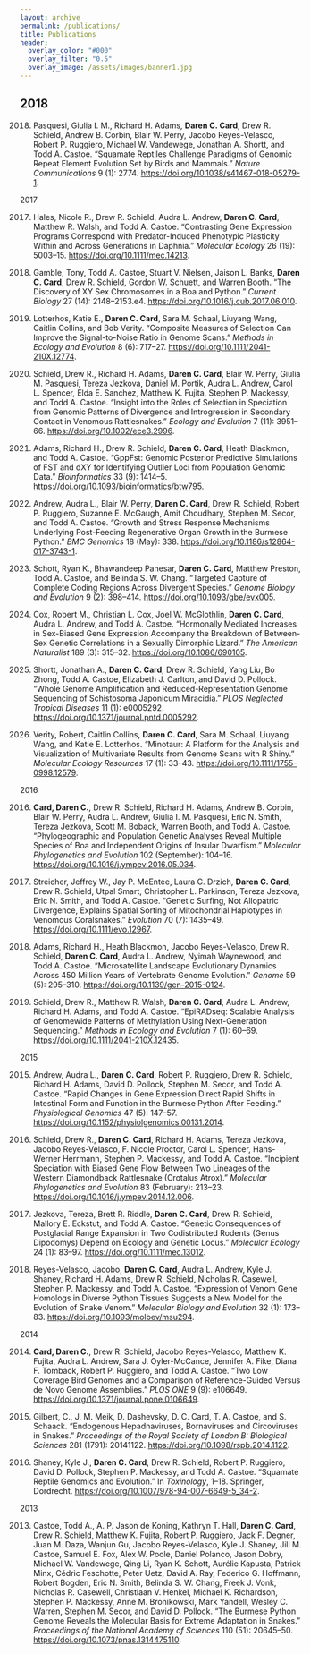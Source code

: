 ```yaml
---
layout: archive
permalink: /publications/
title: Publications
header:
  overlay_color: "#000"
  overlay_filter: "0.5"
  overlay_image: /assets/images/banner1.jpg
---
```


## 2018

2018. Pasquesi, Giulia I. M., Richard H. Adams, **Daren C. Card**, Drew R. Schield, Andrew B. Corbin, Blair W. Perry, Jacobo Reyes-Velasco, Robert P. Ruggiero, Michael W. Vandewege, Jonathan A. Shortt, and Todd A. Castoe. “Squamate Reptiles Challenge Paradigms of Genomic Repeat Element Evolution Set by Birds and Mammals.” *Nature Communications* 9 (1): 2774. <https://doi.org/10.1038/s41467-018-05279-1>.

2017

2017. Hales, Nicole R., Drew R. Schield, Audra L. Andrew, **Daren C. Card**, Matthew R. Walsh, and Todd A. Castoe. “Contrasting Gene Expression Programs Correspond with Predator-Induced Phenotypic Plasticity Within and Across Generations in Daphnia.” *Molecular Ecology* 26 (19): 5003–15. <https://doi.org/10.1111/mec.14213>.

2017. Gamble, Tony, Todd A. Castoe, Stuart V. Nielsen, Jaison L. Banks, **Daren C. Card**, Drew R. Schield, Gordon W. Schuett, and Warren Booth. “The Discovery of XY Sex Chromosomes in a Boa and Python.” *Current Biology* 27 (14): 2148–2153.e4. <https://doi.org/10.1016/j.cub.2017.06.010>.

2017. Lotterhos, Katie E., **Daren C. Card**, Sara M. Schaal, Liuyang Wang, Caitlin Collins, and Bob Verity. “Composite Measures of Selection Can Improve the Signal-to-Noise Ratio in Genome Scans.” *Methods in Ecology and Evolution* 8 (6): 717–27. <https://doi.org/10.1111/2041-210X.12774>.

2017. Schield, Drew R., Richard H. Adams, **Daren C. Card**, Blair W. Perry, Giulia M. Pasquesi, Tereza Jezkova, Daniel M. Portik, Audra L. Andrew, Carol L. Spencer, Elda E. Sanchez, Matthew K. Fujita, Stephen P. Mackessy, and Todd A. Castoe. “Insight into the Roles of Selection in Speciation from Genomic Patterns of Divergence and Introgression in Secondary Contact in Venomous Rattlesnakes.” *Ecology and Evolution* 7 (11): 3951–66. <https://doi.org/10.1002/ece3.2996>.

2017. Adams, Richard H., Drew R. Schield, **Daren C. Card**, Heath Blackmon, and Todd A. Castoe. “GppFst: Genomic Posterior Predictive Simulations of FST and dXY for Identifying Outlier Loci from Population Genomic Data.” *Bioinformatics* 33 (9): 1414–5. <https://doi.org/10.1093/bioinformatics/btw795>.

2017. Andrew, Audra L., Blair W. Perry, **Daren C. Card**, Drew R. Schield, Robert P. Ruggiero, Suzanne E. McGaugh, Amit Choudhary, Stephen M. Secor, and Todd A. Castoe. “Growth and Stress Response Mechanisms Underlying Post-Feeding Regenerative Organ Growth in the Burmese Python.” *BMC Genomics* 18 (May): 338. <https://doi.org/10.1186/s12864-017-3743-1>.

2017. Schott, Ryan K., Bhawandeep Panesar, **Daren C. Card**, Matthew Preston, Todd A. Castoe, and Belinda S. W. Chang. “Targeted Capture of Complete Coding Regions Across Divergent Species.” *Genome Biology and Evolution* 9 (2): 398–414. <https://doi.org/10.1093/gbe/evx005>.

2017. Cox, Robert M., Christian L. Cox, Joel W. McGlothlin, **Daren C. Card**, Audra L. Andrew, and Todd A. Castoe. “Hormonally Mediated Increases in Sex-Biased Gene Expression Accompany the Breakdown of Between-Sex Genetic Correlations in a Sexually Dimorphic Lizard.” *The American Naturalist* 189 (3): 315–32. <https://doi.org/10.1086/690105>.

2017. Shortt, Jonathan A., **Daren C. Card**, Drew R. Schield, Yang Liu, Bo Zhong, Todd A. Castoe, Elizabeth J. Carlton, and David D. Pollock. “Whole Genome Amplification and Reduced-Representation Genome Sequencing of Schistosoma Japonicum Miracidia.” *PLOS Neglected Tropical Diseases* 11 (1): e0005292. <https://doi.org/10.1371/journal.pntd.0005292>.

2017. Verity, Robert, Caitlin Collins, **Daren C. Card**, Sara M. Schaal, Liuyang Wang, and Katie E. Lotterhos. “Minotaur: A Platform for the Analysis and Visualization of Multivariate Results from Genome Scans with R Shiny.” *Molecular Ecology Resources* 17 (1): 33–43. <https://doi.org/10.1111/1755-0998.12579>.

2016

2016. **Card, Daren C.**, Drew R. Schield, Richard H. Adams, Andrew B. Corbin, Blair W. Perry, Audra L. Andrew, Giulia I. M. Pasquesi, Eric N. Smith, Tereza Jezkova, Scott M. Boback, Warren Booth, and Todd A. Castoe. “Phylogeographic and Population Genetic Analyses Reveal Multiple Species of Boa and Independent Origins of Insular Dwarfism.” *Molecular Phylogenetics and Evolution* 102 (September): 104–16. <https://doi.org/10.1016/j.ympev.2016.05.034>.

2016. Streicher, Jeffrey W., Jay P. McEntee, Laura C. Drzich, **Daren C. Card**, Drew R. Schield, Utpal Smart, Christopher L. Parkinson, Tereza Jezkova, Eric N. Smith, and Todd A. Castoe. “Genetic Surfing, Not Allopatric Divergence, Explains Spatial Sorting of Mitochondrial Haplotypes in Venomous Coralsnakes.” *Evolution* 70 (7): 1435–49. <https://doi.org/10.1111/evo.12967>.

2016. Adams, Richard H., Heath Blackmon, Jacobo Reyes-Velasco, Drew R. Schield, **Daren C. Card**, Audra L. Andrew, Nyimah Waynewood, and Todd A. Castoe. “Microsatellite Landscape Evolutionary Dynamics Across 450 Million Years of Vertebrate Genome Evolution.” *Genome* 59 (5): 295–310. <https://doi.org/10.1139/gen-2015-0124>.

2016. Schield, Drew R., Matthew R. Walsh, **Daren C. Card**, Audra L. Andrew, Richard H. Adams, and Todd A. Castoe. “EpiRADseq: Scalable Analysis of Genomewide Patterns of Methylation Using Next-Generation Sequencing.” *Methods in Ecology and Evolution* 7 (1): 60–69. <https://doi.org/10.1111/2041-210X.12435>.

2015

2015. Andrew, Audra L., **Daren C. Card**, Robert P. Ruggiero, Drew R. Schield, Richard H. Adams, David D. Pollock, Stephen M. Secor, and Todd A. Castoe. “Rapid Changes in Gene Expression Direct Rapid Shifts in Intestinal Form and Function in the Burmese Python After Feeding.” *Physiological Genomics* 47 (5): 147–57. <https://doi.org/10.1152/physiolgenomics.00131.2014>.

2015. Schield, Drew R., **Daren C. Card**, Richard H. Adams, Tereza Jezkova, Jacobo Reyes-Velasco, F. Nicole Proctor, Carol L. Spencer, Hans-Werner Herrmann, Stephen P. Mackessy, and Todd A. Castoe. “Incipient Speciation with Biased Gene Flow Between Two Lineages of the Western Diamondback Rattlesnake (Crotalus Atrox).” *Molecular Phylogenetics and Evolution* 83 (February): 213–23. <https://doi.org/10.1016/j.ympev.2014.12.006>.

2015. Jezkova, Tereza, Brett R. Riddle, **Daren C. Card**, Drew R. Schield, Mallory E. Eckstut, and Todd A. Castoe. “Genetic Consequences of Postglacial Range Expansion in Two Codistributed Rodents (Genus Dipodomys) Depend on Ecology and Genetic Locus.” *Molecular Ecology* 24 (1): 83–97. <https://doi.org/10.1111/mec.13012>.

2015. Reyes-Velasco, Jacobo, **Daren C. Card**, Audra L. Andrew, Kyle J. Shaney, Richard H. Adams, Drew R. Schield, Nicholas R. Casewell, Stephen P. Mackessy, and Todd A. Castoe. “Expression of Venom Gene Homologs in Diverse Python Tissues Suggests a New Model for the Evolution of Snake Venom.” *Molecular Biology and Evolution* 32 (1): 173–83. <https://doi.org/10.1093/molbev/msu294>.

2014

2014. **Card, Daren C.**, Drew R. Schield, Jacobo Reyes-Velasco, Matthew K. Fujita, Audra L. Andrew, Sara J. Oyler-McCance, Jennifer A. Fike, Diana F. Tomback, Robert P. Ruggiero, and Todd A. Castoe. “Two Low Coverage Bird Genomes and a Comparison of Reference-Guided Versus de Novo Genome Assemblies.” *PLOS ONE* 9 (9): e106649. <https://doi.org/10.1371/journal.pone.0106649>.

2014. Gilbert, C., J. M. Meik, D. Dashevsky, D. C. Card, T. A. Castoe, and S. Schaack. “Endogenous Hepadnaviruses, Bornaviruses and Circoviruses in Snakes.” *Proceedings of the Royal Society of London B: Biological Sciences* 281 (1791): 20141122. <https://doi.org/10.1098/rspb.2014.1122>.

2014. Shaney, Kyle J., **Daren C. Card**, Drew R. Schield, Robert P. Ruggiero, David D. Pollock, Stephen P. Mackessy, and Todd A. Castoe. “Squamate Reptile Genomics and Evolution.” In *Toxinology*, 1–18. Springer, Dordrecht. <https://doi.org/10.1007/978-94-007-6649-5_34-2>.

2013

2013. Castoe, Todd A., A. P. Jason de Koning, Kathryn T. Hall, **Daren C. Card**, Drew R. Schield, Matthew K. Fujita, Robert P. Ruggiero, Jack F. Degner, Juan M. Daza, Wanjun Gu, Jacobo Reyes-Velasco, Kyle J. Shaney, Jill M. Castoe, Samuel E. Fox, Alex W. Poole, Daniel Polanco, Jason Dobry, Michael W. Vandewege, Qing Li, Ryan K. Schott, Aurélie Kapusta, Patrick Minx, Cédric Feschotte, Peter Uetz, David A. Ray, Federico G. Hoffmann, Robert Bogden, Eric N. Smith, Belinda S. W. Chang, Freek J. Vonk, Nicholas R. Casewell, Christiaan V. Henkel, Michael K. Richardson, Stephen P. Mackessy, Anne M. Bronikowski, Mark Yandell, Wesley C. Warren, Stephen M. Secor, and David D. Pollock. “The Burmese Python Genome Reveals the Molecular Basis for Extreme Adaptation in Snakes.” *Proceedings of the National Academy of Sciences* 110 (51): 20645–50. <https://doi.org/10.1073/pnas.1314475110>.
